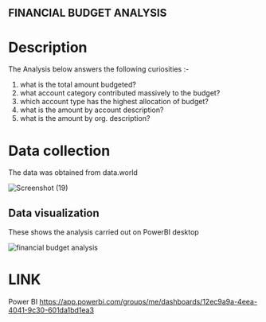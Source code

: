 ## FINANCIAL BUDGET ANALYSIS
# Description
The Analysis below answers the following curiosities :-
1. what is the total amount budgeted?
2. what account category contributed massively to the budget?
3. which account type has the highest allocation of budget?
4. what is the amount by account description?
5. what is the amount by org. description?

# Data collection 
The data was obtained from data.world

![Screenshot (19)](https://user-images.githubusercontent.com/112221807/187087209-7f424c3a-5d2c-49aa-9357-401745e39d2d.png)
## Data visualization
These shows the analysis carried out on PowerBI desktop

![financial budget analysis](https://user-images.githubusercontent.com/112221807/187087301-4375c2d3-cedc-4b58-81b2-4d4da7f1e579.png)


# LINK

Power BI  https://app.powerbi.com/groups/me/dashboards/12ec9a9a-4eea-4041-9c30-601da1bd1ea3
